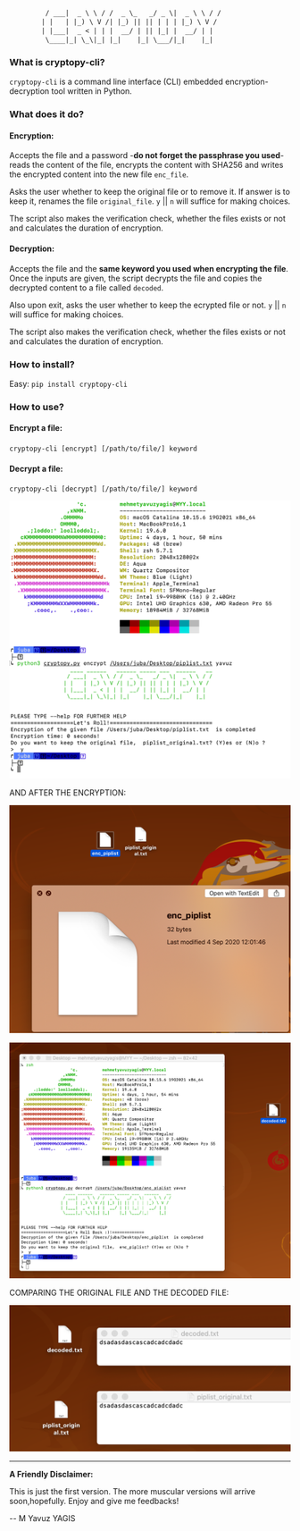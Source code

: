 

             / ___|  _ \ \ / /  _ \_   _/ _ \|  _ \ \ / /                  
            | |   | |_) \ V /| |_) || || | | | |_) \ V /                   
            | |___|  _ < | | |  __/ | || |_| |  __/ | |                    
             \____|_| \_\|_| |_|    |_| \___/|_|    |_|                    


### What is cryptopy-cli?
`cryptopy-cli` is a command line interface (CLI) embedded encryption-decryption tool written in Python.

### What does it do?

#### Encryption:
Accepts the file and a password -**do not forget the passphrase you used**- reads the content of the file, encrypts the content with SHA256 and writes the encrypted content into the new file `enc_file`.

Asks the user whether to keep the original file or to remove it. If answer is to keep it, renames the file `original_file`. `y` || `n` will suffice for making choices.

The script also makes the verification check, whether the files exists or not and calculates the duration of encryption.

#### Decryption:

Accepts the file and the **same keyword you used when encrypting the file**. Once the inputs are given, the script decrypts the file and copies the decrypted content to a file called `decoded`. 

Also upon exit, asks the user whether to keep the ecrypted file or not. `y` || `n` will suffice for making choices.

The script also makes the verification check, whether the files exists or not and calculates the duration of encryption.
      
### How to install?
 
Easy: `pip install cryptopy-cli`

### How to use?

#### Encrypt a file:

`cryptopy-cli [encrypt] [/path/to/file/] keyword`

#### Decrypt a file:

`cryptopy-cli [decrypt] [/path/to/file/] keyword`
      
![Image](https://github.com/MYavuzYAGIS/cryptopy/blob/master/img/encrypt.jpg)  

AND AFTER THE ENCRYPTION:
     
![Image](https://github.com/MYavuzYAGIS/cryptopy/blob/master/img/encrypted.png)  
  
![Image](https://github.com/MYavuzYAGIS/cryptopy/blob/master/img/decryption.png)  
      
COMPARING THE ORIGINAL FILE AND THE DECODED FILE:
      
![Image](https://github.com/MYavuzYAGIS/cryptopy/blob/master/img/comparison.png)  
            
---

**A Friendly Disclaimer:**

This is just the first version. The more muscular versions will arrive soon,hopefully.
Enjoy and give me feedbacks!

-- M Yavuz YAGIS
